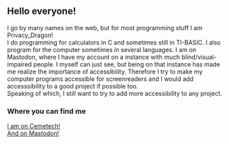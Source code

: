## Hello everyone!

I go by many names on the web, but for most programming stuff I am Privacy_Dragon! <br>
I do programming for calculators in C and sometimes still in TI-BASIC. I also program for the computer sometimes in several languages. I am on Mastodon, where I have my account on a instance with much blind/visual-impaired people. I myself can just see, but being on that instance has made me realize the importance of accessibility. Therefore I try to make my computer programs accessible for screenreaders and I would add accesssibility to a good project if possible too. <br>
Speaking of which, I still want to try to add more accessibility to any project.<br>

### Where you can find me
[I am on Cemetech!](https://ceme.tech/u32150) <br>
[And on Mastodon!](https://dragonscave.space/@StoryDragon) <br>
